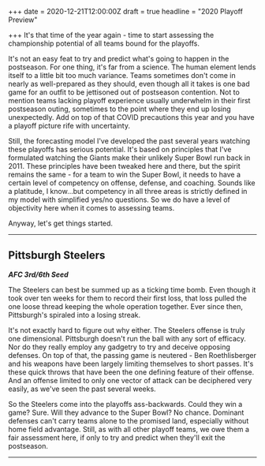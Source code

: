 +++
date = 2020-12-21T12:00:00Z
draft = true
headline = "2020 Playoff Preview"

+++
It's that time of the year again - time to start assessing the championship potential of all teams bound for the playoffs.

It's not an easy feat to try and predict what's going to happen in the postseason. For one thing, it's far from a science. The human element lends itself to a little bit too much variance. Teams sometimes don't come in nearly as well-prepared as they should, even though all it takes is one bad game for an outfit to be jettisoned out of postseason contention. Not to mention teams lacking playoff experience usually underwhelm in their first postseason outing, sometimes to the point where they end up losing unexpectedly. Add on top of that COVID precautions this year and you have a playoff picture rife with uncertainty.

Still, the forecasting model I've developed the past several years watching these playoffs has serious potential. It's based on principles that I've formulated watching the Giants make their unlikely Super Bowl run back in 2011. These principles have been tweaked here and there, but the spirit remains the same - for a team to win the Super Bowl, it needs to have a certain level of competency on offense, defense, and coaching. Sounds like a platitude, I know...but competency in all three areas is strictly defined in my model with simplified yes/no questions. So we do have a level of objectivity here when it comes to assessing teams.

Anyway, let's get things started.

***

## Pittsburgh Steelers

**_AFC 3rd/6th Seed_**

The Steelers can best be summed up as a ticking time bomb. Even though it took over ten weeks for them to record their first loss, that loss pulled the one loose thread keeping the whole operation together. Ever since then, Pittsburgh's spiraled into a losing streak.

It's not exactly hard to figure out why either. The Steelers offense is truly one dimensional. Pittsburgh doesn't run the ball with any sort of efficacy. Nor do they really employ any gadgetry to try and deceive opposing defenses. On top of that, the passing game is neutered - Ben Roethlisberger and his weapons have been largely limiting themselves to short passes.  It's these quick throws that have been the one defining feature of their offense. And an offense limited to only one vector of attack can be deciphered very easily, as we've seen the past several weeks.

So the Steelers come into the playoffs ass-backwards. Could they win a game? Sure. Will they advance to the Super Bowl? No chance. Dominant defenses can't carry teams alone to the promised land, especially without home field advantage. Still, as with all other playoff teams, we owe them a fair assessment here, if only to try and predict when they'll exit the postseason.

***

 